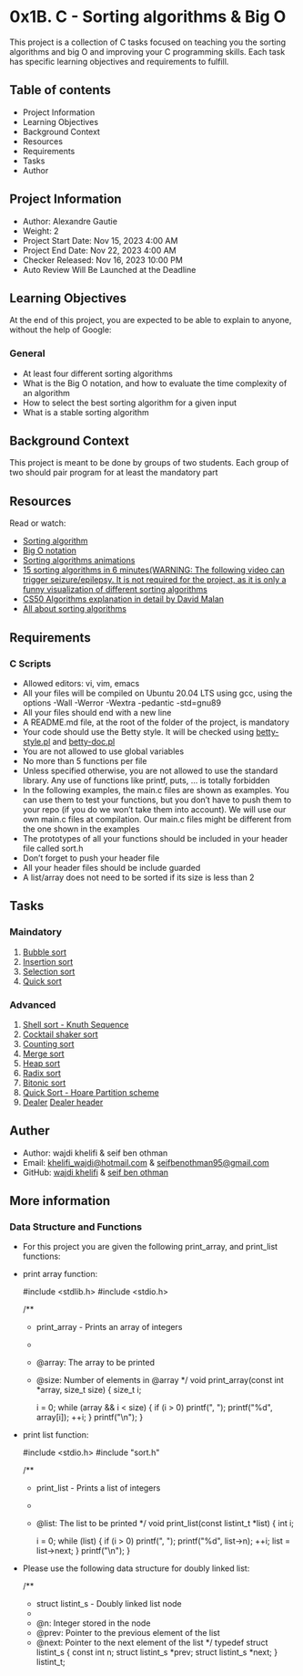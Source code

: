 # 0x1B. C - Sorting algorithms & Big O

This project is a collection of C tasks focused on teaching you the sorting algorithms and big O and improving your C programming skills. Each task has specific learning objectives and requirements to fulfill.

## Table of contents

- Project Information
- Learning Objectives
- Background Context
- Resources
- Requirements
- Tasks
- Author

## Project Information

- Author: Alexandre Gautie
- Weight: 2
- Project Start Date: Nov 15, 2023 4:00 AM
- Project End Date: Nov 22, 2023 4:00 AM
- Checker Released: Nov 16, 2023 10:00 PM
- Auto Review Will Be Launched at the Deadline

## Learning Objectives
At the end of this project, you are expected to be able to explain to anyone, without the help of Google:

### General
- At least four different sorting algorithms
- What is the Big O notation, and how to evaluate the time complexity of an algorithm
- How to select the best sorting algorithm for a given input
- What is a stable sorting algorithm

## Background Context
This project is meant to be done by groups of two students. Each group of two should pair program for at least the mandatory part

## Resources
Read or watch:
- [Sorting algorithm](https://en.wikipedia.org/wiki/Sorting_algorithm)
- [Big O notation](https://stackoverflow.com/questions/487258/what-is-a-plain-english-explanation-of-big-o-notation)
- [Sorting algorithms animations](https://www.toptal.com/developers/sorting-algorithms)
- [15 sorting algorithms in 6 minutes(WARNING: The following video can trigger seizure/epilepsy. It is not required for the project, as it is only a funny visualization of different sorting algorithms](https://www.youtube.com/watch?v=kPRA0W1kECg)
- [CS50 Algorithms explanation in detail by David Malan](https://www.youtube.com/watch?v=yb0PY3LX2x8&t=2s)
- [All about sorting algorithms](https://www.geeksforgeeks.org/sorting-algorithms/)

## Requirements
### C Scripts
- Allowed editors: vi, vim, emacs
- All your files will be compiled on Ubuntu 20.04 LTS using gcc, using the options -Wall -Werror -Wextra -pedantic -std=gnu89
- All your files should end with a new line
- A README.md file, at the root of the folder of the project, is mandatory
- Your code should use the Betty style. It will be checked using [betty-style.pl](https://github.com/alx-tools/Betty/blob/master/betty-style.pl) and [betty-doc.pl](https://github.com/alx-tools/Betty/blob/master/betty-doc.pl)
- You are not allowed to use global variables
- No more than 5 functions per file
- Unless specified otherwise, you are not allowed to use the standard library. Any use of functions like printf, puts, … is totally forbidden
- In the following examples, the main.c files are shown as examples. You can use them to test your functions, but you don’t have to push them to your repo (if you do we won’t take them into account). We will use our own main.c files at compilation. Our main.c files might be different from the one shown in the examples
- The prototypes of all your functions should be included in your header file called sort.h
- Don’t forget to push your header file
- All your header files should be include guarded
- A list/array does not need to be sorted if its size is less than 2

## Tasks
### Maindatory

1. [Bubble sort](./0-bubble_sort.c)
2. [Insertion sort](./1-insertion_sort_list.c)
3. [Selection sort](./2-selection_sort.c)
4. [Quick sort](./3-quick_sort.c)

### Advanced

1. [Shell sort - Knuth Sequence](./100-shell_sort.c)
2. [Cocktail shaker sort](./101-cocktail_sort_list.c)
3. [Counting sort](./102-counting_sort.c)
4. [Merge sort](./103-merge_sort.c)
5. [Heap sort](./104-heap_sort.c)
6. [Radix sort](./105-radix_sort.c)
7. [Bitonic sort](./106-bitonic_sort.c)
8. [Quick Sort - Hoare Partition scheme](./107-quick_sort_hoare.c)
9. [Dealer](./1000-sort_deck.c)
   [Dealer header](./deck.h)

## Auther
- Author: wajdi khelifi & seif ben othman
- Email: khelifi_wajdi@hotmail.com & seifbenothman95@gmail.com 
- GitHub: [wajdi khelifi](https://github.com/wajdi-khelifi) & [seif ben othman](https://github.com/seifbenothman)

## More information
### Data Structure and Functions
- For this project you are given the following print_array, and print_list functions:
- print array function:

	#include <stdlib.h>
	#include <stdio.h>

	/**
	 * print_array - Prints an array of integers
	 *
	 * @array: The array to be printed
	 * @size: Number of elements in @array
	 */
	void print_array(const int *array, size_t size)
	{
	    size_t i;

	    i = 0;
	    while (array && i < size)
	    {
	        if (i > 0)
	      	   printf(", ");
	        printf("%d", array[i]);
	        ++i;
	    }
	    printf("\n");
	}


- print list function:

	#include <stdio.h>
	#include "sort.h"

	/**
	 * print_list - Prints a list of integers
	 *
	 * @list: The list to be printed
	 */
	void print_list(const listint_t *list)
	{
	    int i;

	    i = 0;
	    while (list)
	    {
	        if (i > 0)
	            printf(", ");
	        printf("%d", list->n);
	        ++i;
	        list = list->next;
	    }
	    printf("\n");
	}

- Please use the following data structure for doubly linked list:

	/**
	 * struct listint_s - Doubly linked list node
	 *
	 * @n: Integer stored in the node
	 * @prev: Pointer to the previous element of the list
	 * @next: Pointer to the next element of the list
	 */
	typedef struct listint_s
	{
	    const int n;
	    struct listint_s *prev;
	    struct listint_s *next;
	} listint_t;
